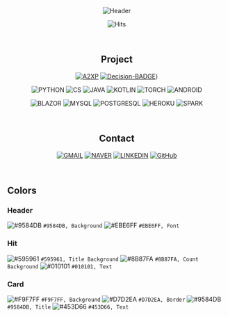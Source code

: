 <div align=center>

<!-- HEADER -->
![Header](https://capsule-render.vercel.app/api?type=waving&height=300&text=Deep%20GH%20Hub&fontAlignY=40&desc=:%20Geunhyeok's%20open%20archive%20for%20research%20works%20:&descAlign=50&color=9584DB&fontColor=EBE6FF&animation=fadeIn)

![Hits](https://hits.seeyoufarm.com/api/count/incr/badge.svg?url=https%3A%2F%2Fgithub.com%2Fnda111%2Fhit-counter&count_bg=%238B87FA&title_bg=%23595961&icon=&icon_color=%23E7E7E7&title=HITS&edge_flat=false)

<!-- CURRENT TOPICS -->

<!-- GITHUB STATS
|![GitHub Stats](https://github-readme-stats.vercel.app/api?username=nda111&&custom_title=Geunhyeok's%20GitHub%20Stats&show_icons=true&bg_color=F9F7FF&border_color=D7D2EA&title_color=9584DB&text_color=453D66&icon_color=453D66&disable_animations=true)|![Popular Langs](https://github-readme-stats.vercel.app/api/top-langs/?username=nda111&langs_count=3&hide=javascript,html,tex,kotlin&bg_color=F9F7FF&border_color=D7D2EA&title_color=9584DB&text_color=453D6)|
|-|-| -->

<br />

<!-- PROJECT -->
## Project
[![A2XP](https://github-readme-stats.vercel.app/api/pin/?username=AIRLABkhu&repo=A2XP&bg_color=F9F7FF&border_color=D7D2EA&title_color=9584DB&text_color=453D66&)](https://github.com/AIRLABkhu/A2XP)
[![Decision-BADGE](https://github-readme-stats.vercel.app/api/pin/?username=AIRLABkhu&repo=Decision-BADGE&bg_color=F9F7FF&border_color=D7D2EA&title_color=9584DB&text_color=453D66&)](https://github.com/AIRLABkhu/Decision-BADGE))

<!-- SYMBOLS -->
![PYTHON](https://img.shields.io/badge/Python-3776AB.svg?&style=for-the-badge&logo=Python&logoColor=white)
![CS](https://img.shields.io/badge/CSHARP-512BD4.svg?&style=for-the-badge&logo=DOTNET&logoColor=white)
![JAVA](https://img.shields.io/badge/JAVA-007396.svg?&style=for-the-badge&logo=java&logoColor=white)
![KOTLIN](https://img.shields.io/badge/KOTLIN-7F52FF.svg?&style=for-the-badge&logo=kotlin&logoColor=white)
![TORCH](https://img.shields.io/badge/PYTORCH-EE4C2C.svg?&style=for-the-badge&logo=pytorch&logoColor=white)
![ANDROID](https://img.shields.io/badge/ANDROID-3DDC84.svg?&style=for-the-badge&logo=android&logoColor=white)

![BLAZOR](https://img.shields.io/badge/BLAZOR-512BD4.svg?&style=for-the-badge&logo=blazor&logoColor=white)
![MYSQL](https://img.shields.io/badge/MYSQL-4479A1.svg?&style=for-the-badge&logo=mysql&logoColor=white)
![POSTGRESQL](https://img.shields.io/badge/POSTGRESQL-4169E1.svg?&style=for-the-badge&logo=postgresql&logoColor=white)
![HEROKU](https://img.shields.io/badge/HEROKU-430098.svg?&style=for-the-badge&logo=postgresql&logoColor=white)
![SPARK](https://img.shields.io/badge/APACHE%20SPARK-E25A1C.svg?&style=for-the-badge&logo=apachespark&logoColor=white)

<br />

<!-- CONTACT -->
## Contact
[![GMAIL](https://img.shields.io/badge/GMAIL-EA4335.svg?&style=for-the-badge&logo=gmail&logoColor=white)](mailto:geunhyeok0111@gmail.com)
[![NAVER](https://img.shields.io/badge/NAVER%20MAIL-03C75A.svg?&style=for-the-badge&logo=naver&logoColor=white)](mailto:nda111@naver.com)
[![LINKEDIN](https://img.shields.io/badge/LINKED%20IN-0A66C2.svg?&style=for-the-badge&logo=linkedin&logoColor=white)](https://www.linkedin.com/in/geunhyeok-yu-1247ba21b/)
[![GitHub](https://img.shields.io/badge/GITHUB-181717.svg?&style=for-the-badge&logo=github&logoColor=white)](https://github.com/nda111)

</div>

<br />

<!-- COLORS -->
## Colors
### Header
![#9584DB](https://via.placeholder.com/15/9584DB/9584DB.png) `#9584DB, Background`
![#EBE6FF](https://via.placeholder.com/15/EBE6FF/EBE6FF.png) `#EBE6FF, Font`

### Hit
![#595961](https://via.placeholder.com/15/595961/595961.png) `#595961, Title Background`
![#8B87FA](https://via.placeholder.com/15/8B87FA/8B87FA.png) `#8B87FA, Count Background`
![#010101](https://via.placeholder.com/15/010101/010101.png) `#010101, Text`

### Card
![#F9F7FF](https://via.placeholder.com/15/F9F7FF/F9F7FF.png) `#F9F7FF, Background`
![#D7D2EA](https://via.placeholder.com/15/D7D2EA/D7D2EA.png) `#D7D2EA, Border`
![#9584DB](https://via.placeholder.com/15/9584DB/9584DB.png) `#9584DB, Title`
![#453D66](https://via.placeholder.com/15/453D66/453D66.png) `#453D66, Text`

